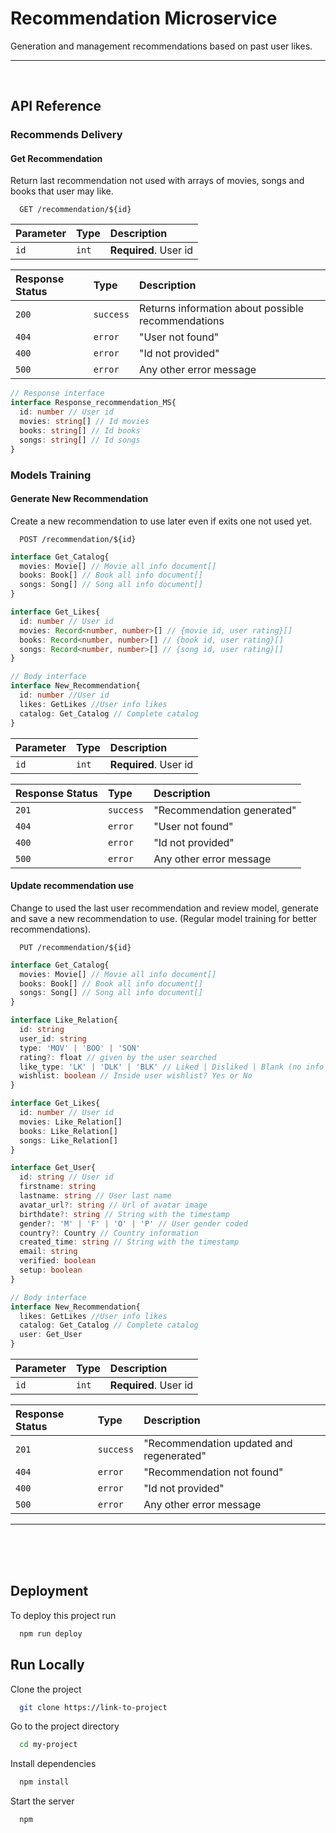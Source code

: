 
# Recommendation Microservice

Generation and management recommendations based on past user likes.

---
<br />

## API Reference

### Recommends Delivery

#### Get Recommendation

Return last recommendation not used with arrays of movies, songs and books that user may like.

```http
  GET /recommendation/${id}
```

| Parameter | Type     | Description                |
| :-------- | :------- | :------------------------- |
| `id` | `int` | **Required**. User id |

| Response Status | Type     | Description                |
| :-------- | :------- | :------------------------- |
| `200` | `success` | Returns information about possible recommendations|
| `404` | `error` | "User not found"|
| `400` | `error` | "Id not provided" |
| `500` | `error` | Any other error message|

```typescript
// Response interface
interface Response_recommendation_MS{
  id: number // User id
  movies: string[] // Id movies
  books: string[] // Id books
  songs: string[] // Id songs
}
```

### Models Training

#### Generate New Recommendation

Create a new recommendation to use later even if exits one not used yet.

```http
  POST /recommendation/${id}
```

```typescript
interface Get_Catalog{
  movies: Movie[] // Movie all info document[]
  books: Book[] // Book all info document[]
  songs: Song[] // Song all info document[]
}

interface Get_Likes{
  id: number // User id
  movies: Record<number, number>[] // {movie id, user rating}[]
  books: Record<number, number>[] // {book id, user rating}[]
  songs: Record<number, number>[] // {song id, user rating}[]
}

// Body interface
interface New_Recommendation{
  id: number //User id
  likes: GetLikes //User info likes
  catalog: Get_Catalog // Complete catalog
}
```

| Parameter | Type     | Description                |
| :-------- | :------- | :------------------------- |
| `id` | `int` | **Required**. User id |

| Response Status | Type     | Description                |
| :-------- | :------- | :------------------------- |
| `201` | `success` | "Recommendation generated"|
| `404` | `error` | "User not found"|
| `400` | `error` | "Id not provided" |
| `500` | `error` | Any other error message|

#### Update recommendation use

Change to used the last user recommendation and review model, generate and save a new recommendation to use. (Regular model training for better recommendations).

```http
  PUT /recommendation/${id}
```

```typescript
interface Get_Catalog{
  movies: Movie[] // Movie all info document[]
  books: Book[] // Book all info document[]
  songs: Song[] // Song all info document[]
}

interface Like_Relation{
  id: string
  user_id: string
  type: 'MOV' | 'BOO' | 'SON'
  rating?: float // given by the user searched
  like_type: 'LK' | 'DLK' | 'BLK' // Liked | Disliked | Blank (no info yet)
  wishlist: boolean // Inside user wishlist? Yes or No
}

interface Get_Likes{
  id: number // User id
  movies: Like_Relation[]
  books: Like_Relation[]
  songs: Like_Relation[]
}

interface Get_User{
  id: string // User id
  firstname: string
  lastname: string // User last name
  avatar_url?: string // Url of avatar image
  birthdate?: string // String with the timestamp
  gender?: 'M' | 'F' | 'O' | 'P' // User gender coded
  country?: Country // Country information
  created_time: string // String with the timestamp
  email: string
  verified: boolean
  setup: boolean
}

// Body interface
interface New_Recommendation{
  likes: GetLikes //User info likes
  catalog: Get_Catalog // Complete catalog
  user: Get_User
}
```

| Parameter | Type     | Description                |
| :-------- | :------- | :------------------------- |
| `id` | `int` | **Required**. User id |

| Response Status | Type     | Description                |
| :-------- | :------- | :------------------------- |
| `201` | `success` | "Recommendation updated and regenerated"|
| `404` | `error` | "Recommendation not found"|
| `400` | `error` | "Id not provided" |
| `500` | `error` | Any other error message|


---
<br />
<br />
<br />

## Deployment

To deploy this project run

[//]: <> (@todo correct)

```bash
  npm run deploy
```

## Run Locally

Clone the project

[//]: <> (@todo correct all)

```bash
  git clone https://link-to-project
```

Go to the project directory

```bash
  cd my-project
```

Install dependencies

```bash
  npm install
```

Start the server

```bash
  npm 
```
